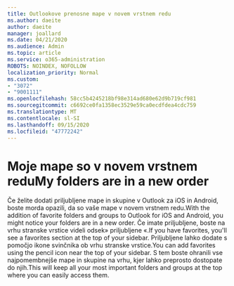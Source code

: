```yaml
---
title: Outlookove prenosne mape v novem vrstnem redu
ms.author: daeite
author: daeite
manager: joallard
ms.date: 04/21/2020
ms.audience: Admin
ms.topic: article
ms.service: o365-administration
ROBOTS: NOINDEX, NOFOLLOW
localization_priority: Normal
ms.custom:
- "3072"
- "9001111"
ms.openlocfilehash: 58cc5b4245218bf98e314ad680e62d9b719cf981
ms.sourcegitcommit: c6692ce0fa1358ec3529e59ca0ecdfdea4cdc759
ms.translationtype: MT
ms.contentlocale: sl-SI
ms.lasthandoff: 09/15/2020
ms.locfileid: "47772242"
---
```

# <a name="my-folders-are-in-a-new-order"></a><span data-ttu-id="21afc-102">Moje mape so v novem vrstnem redu</span><span class="sxs-lookup"><span data-stu-id="21afc-102">My folders are in a new order</span></span>

<span data-ttu-id="21afc-103">Če želite dodati priljubljene mape in skupine v Outlook za iOS in Android, boste morda opazili, da so vaše mape v novem vrstnem redu.</span><span class="sxs-lookup"><span data-stu-id="21afc-103">With the addition of favorite folders and groups to Outlook for iOS and Android, you might notice your folders are in a new order.</span></span> <span data-ttu-id="21afc-104">Če imate priljubljene, boste na vrhu stranske vrstice videli odsek» priljubljene «.</span><span class="sxs-lookup"><span data-stu-id="21afc-104">If you have favorites, you'll see a favorites section at the top of your sidebar.</span></span> <span data-ttu-id="21afc-105">Priljubljene lahko dodate s pomočjo ikone svinčnika ob vrhu stranske vrstice.</span><span class="sxs-lookup"><span data-stu-id="21afc-105">You can add favorites using the pencil icon near the top of your sidebar.</span></span> <span data-ttu-id="21afc-106">S tem boste ohranili vse najpomembnejše mape in skupine na vrhu, kjer lahko preprosto dostopate do njih.</span><span class="sxs-lookup"><span data-stu-id="21afc-106">This will keep all your most important folders and groups at the top where you can easily access them.</span></span>